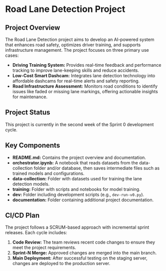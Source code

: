 # Road Lane Detection Project

## Project Overview

The Road Lane Detection project aims to develop an AI-powered system that enhances road safety, optimizes driver training, and supports infrastructure management. The project focuses on three primary use cases:

- **Driving Training System:** Provides real-time feedback and performance tracking to improve lane-keeping skills and reduce accidents.
- **Low-Cost Smart Dashcam:** Integrates lane detection technology into affordable dashcams for real-time alerts and safety reporting.
- **Road Infrastructure Assessment:** Monitors road conditions to identify issues like faded or missing lane markings, offering actionable insights for maintenance.

## Project Status

This project is currently in the second week of the Sprint 0 development cycle.

## Key Components

- **README.md:** Contains the project overview and documentation.
- **orchestrator.ipynb:** A notebook that reads datasets from the data-collection folder and/or database, then saves intermediate files such as trained models and configurations.
- **data-collection:** Folder with datasets used for training the lane detection models.
- **training:** Folder with scripts and notebooks for model training.
- **dev:** Folder including development scripts (e.g., `dev-run-v0.py`).
- **documentation:** Folder containing additional project documentation.

## CI/CD Plan

The project follows a SCRUM-based approach with incremental sprint releases. Each cycle includes:

1. **Code Review:** The team reviews recent code changes to ensure they meet the project requirements.
2. **Sprint-N Merge:** Approved changes are merged into the main branch.
3. **Main Deployment:** After successful testing on the staging server, changes are deployed to the production server.